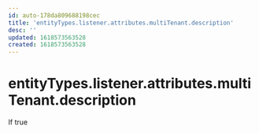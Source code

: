 ```yaml
---
id: auto-178da809688198cec
title: 'entityTypes.listener.attributes.multiTenant.description'
desc: ''
updated: 1618573563528
created: 1618573563528
---
```

# entityTypes.listener.attributes.multiTenant.description

If true